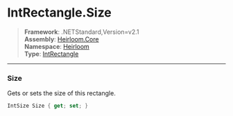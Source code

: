 # IntRectangle.Size

> **Framework**: .NETStandard,Version=v2.1  
> **Assembly**: [Heirloom.Core][0]  
> **Namespace**: [Heirloom][0]  
> **Type**: [IntRectangle][1]  

--------------------------------------------------------------------------------

### Size

Gets or sets the size of this rectangle.

```cs
IntSize Size { get; set; }
```

[0]: ..\Heirloom.Core.md
[1]: Heirloom.IntRectangle.md
